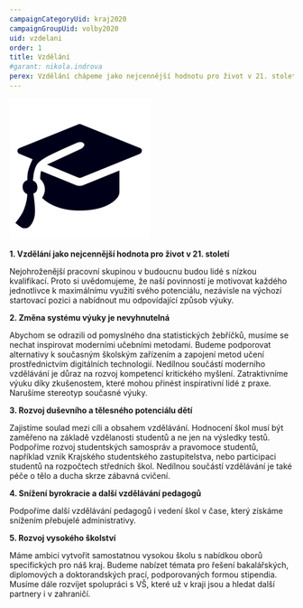 ```yaml
---
campaignCategoryUid: kraj2020
campaignGroupUid: volby2020
uid: vzdelani
order: 1
title: Vzdělání
#garant: nikola.indrova
perex: Vzdělání chápeme jako nejcennější hodnotu pro život v 21. století
---
```


![](/assets/img/program2020/01_vzdelavani.png)

**1.  Vzdělání jako nejcennější hodnota pro život v 21. století**
    
Nejohroženější pracovní skupinou v budoucnu budou lidé s nízkou kvalifikací. Proto si uvědomujeme, že naší povinností je motivovat každého jednotlivce k maximálnímu využití svého potenciálu, nezávisle na výchozí startovací pozici a nabídnout mu odpovídající způsob výuky.
    

**2.  Změna systému výuky je nevyhnutelná**
    

Abychom se odrazili od pomyslného dna statistických žebříčků, musíme se nechat inspirovat moderními učebními metodami. Budeme podporovat alternativy k současným školským zařízením a zapojení metod učení prostřednictvím digitálních technologií. Nedílnou součástí moderního vzdělávání je důraz na rozvoj kompetencí kritického myšlení. Zatraktivníme výuku díky zkušenostem, které mohou přinést inspirativní lidé z praxe. Narušíme stereotyp současné výuky.
    

**3.  Rozvoj duševního a tělesného potenciálu dětí**
    
Zajistíme soulad mezi cíli a obsahem vzdělávání. Hodnocení škol musí být zaměřeno na základě vzdělanosti studentů a ne jen na výsledky testů. Podpoříme rozvoj studentských samospráv a pravomoce studentů, například vznik Krajského studentského zastupitelstva, nebo participaci studentů na rozpočtech středních škol. Nedílnou součástí vzdělávání je také péče o tělo a ducha skrze zábavná cvičení.
    

**4.  Snížení byrokracie a další vzdělávání pedagogů**
    
Podpoříme další vzdělávání pedagogů i vedení škol v čase, který získáme snížením přebujelé administrativy.
    

**5.  Rozvoj vysokého školství**
    
Máme ambici vytvořit samostatnou vysokou školu s nabídkou oborů specifických pro náš kraj. Budeme nabízet témata pro řešení bakalářských, diplomových a doktorandských prací, podporovaných formou stipendia. Musíme dále rozvíjet spolupráci s VŠ, které už v kraji jsou a hledat další partnery i v zahraničí.
